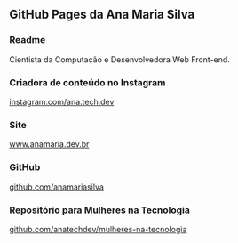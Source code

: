 ## GitHub Pages da Ana Maria Silva

### Readme
Cientista da Computação e Desenvolvedora Web Front-end.


### Criadora de conteúdo no Instagram
<a href="https://instagram.com/ana.tech.dev">instagram.com/ana.tech.dev</a>


### Site
<a href="https://www.anamaria.dev.br">www.anamaria.dev.br</a>


### GitHub
<a href="https://github.com/anamariasilva">github.com/anamariasilva</a>


### Repositório para Mulheres na Tecnologia
[github.com/anatechdev/mulheres-na-tecnologia](https://github.com/anatechdev/mulheres-na-tecnologia) </a>
